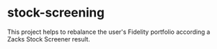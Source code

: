 # stock-screening
This project helps to rebalance the user's Fidelity portfolio according a Zacks Stock Screener result.
